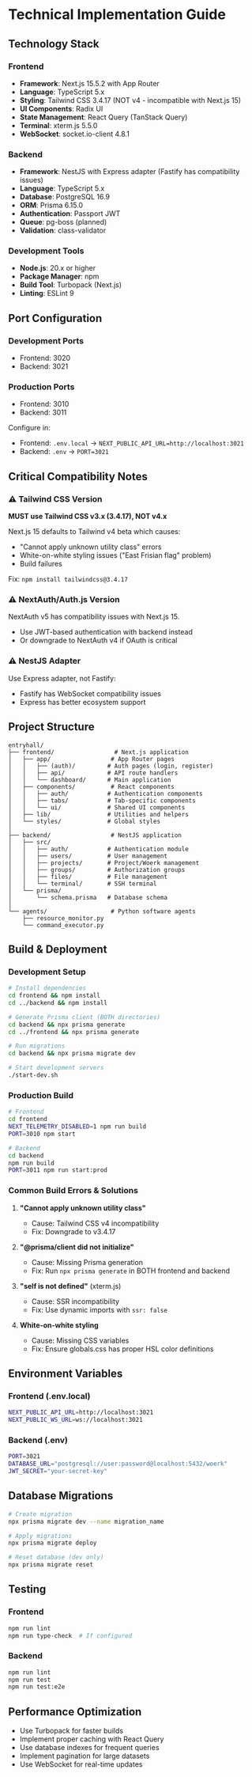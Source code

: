 # Technical Implementation Guide

## Technology Stack

### Frontend
- **Framework**: Next.js 15.5.2 with App Router
- **Language**: TypeScript 5.x
- **Styling**: Tailwind CSS 3.4.17 (NOT v4 - incompatible with Next.js 15)
- **UI Components**: Radix UI
- **State Management**: React Query (TanStack Query)
- **Terminal**: xterm.js 5.5.0
- **WebSocket**: socket.io-client 4.8.1

### Backend
- **Framework**: NestJS with Express adapter (Fastify has compatibility issues)
- **Language**: TypeScript 5.x
- **Database**: PostgreSQL 16.9
- **ORM**: Prisma 6.15.0
- **Authentication**: Passport JWT
- **Queue**: pg-boss (planned)
- **Validation**: class-validator

### Development Tools
- **Node.js**: 20.x or higher
- **Package Manager**: npm
- **Build Tool**: Turbopack (Next.js)
- **Linting**: ESLint 9

## Port Configuration

### Development Ports
- Frontend: 3020
- Backend: 3021

### Production Ports
- Frontend: 3010
- Backend: 3011

Configure in:
- Frontend: `.env.local` → `NEXT_PUBLIC_API_URL=http://localhost:3021`
- Backend: `.env` → `PORT=3021`

## Critical Compatibility Notes

### ⚠️ Tailwind CSS Version
**MUST use Tailwind CSS v3.x (3.4.17), NOT v4.x**

Next.js 15 defaults to Tailwind v4 beta which causes:
- "Cannot apply unknown utility class" errors
- White-on-white styling issues ("East Frisian flag" problem)
- Build failures

Fix: `npm install tailwindcss@3.4.17`

### ⚠️ NextAuth/Auth.js Version
NextAuth v5 has compatibility issues with Next.js 15.
- Use JWT-based authentication with backend instead
- Or downgrade to NextAuth v4 if OAuth is critical

### ⚠️ NestJS Adapter
Use Express adapter, not Fastify:
- Fastify has WebSocket compatibility issues
- Express has better ecosystem support

## Project Structure

```
entryhall/
├── frontend/                 # Next.js application
│   ├── app/                 # App Router pages
│   │   ├── (auth)/         # Auth pages (login, register)
│   │   ├── api/            # API route handlers
│   │   └── dashboard/      # Main application
│   ├── components/          # React components
│   │   ├── auth/           # Authentication components
│   │   ├── tabs/           # Tab-specific components
│   │   └── ui/             # Shared UI components
│   ├── lib/                # Utilities and helpers
│   └── styles/             # Global styles
│
├── backend/                 # NestJS application
│   ├── src/
│   │   ├── auth/           # Authentication module
│   │   ├── users/          # User management
│   │   ├── projects/       # Project/Woerk management
│   │   ├── groups/         # Authorization groups
│   │   ├── files/          # File management
│   │   └── terminal/       # SSH terminal
│   └── prisma/
│       └── schema.prisma   # Database schema
│
└── agents/                  # Python software agents
    ├── resource_monitor.py
    └── command_executor.py
```

## Build & Deployment

### Development Setup
```bash
# Install dependencies
cd frontend && npm install
cd ../backend && npm install

# Generate Prisma client (BOTH directories)
cd backend && npx prisma generate
cd ../frontend && npx prisma generate

# Run migrations
cd backend && npx prisma migrate dev

# Start development servers
./start-dev.sh
```

### Production Build
```bash
# Frontend
cd frontend
NEXT_TELEMETRY_DISABLED=1 npm run build
PORT=3010 npm start

# Backend
cd backend
npm run build
PORT=3011 npm run start:prod
```

### Common Build Errors & Solutions

1. **"Cannot apply unknown utility class"**
   - Cause: Tailwind CSS v4 incompatibility
   - Fix: Downgrade to v3.4.17

2. **"@prisma/client did not initialize"**
   - Cause: Missing Prisma generation
   - Fix: Run `npx prisma generate` in BOTH frontend and backend

3. **"self is not defined"** (xterm.js)
   - Cause: SSR incompatibility
   - Fix: Use dynamic imports with `ssr: false`

4. **White-on-white styling**
   - Cause: Missing CSS variables
   - Fix: Ensure globals.css has proper HSL color definitions

## Environment Variables

### Frontend (.env.local)
```bash
NEXT_PUBLIC_API_URL=http://localhost:3021
NEXT_PUBLIC_WS_URL=ws://localhost:3021
```

### Backend (.env)
```bash
PORT=3021
DATABASE_URL="postgresql://user:password@localhost:5432/woerk"
JWT_SECRET="your-secret-key"
```

## Database Migrations

```bash
# Create migration
npx prisma migrate dev --name migration_name

# Apply migrations
npx prisma migrate deploy

# Reset database (dev only)
npx prisma migrate reset
```

## Testing

### Frontend
```bash
npm run lint
npm run type-check  # If configured
```

### Backend
```bash
npm run lint
npm run test
npm run test:e2e
```

## Performance Optimization

- Use Turbopack for faster builds
- Implement proper caching with React Query
- Use database indexes for frequent queries
- Implement pagination for large datasets
- Use WebSocket for real-time updates